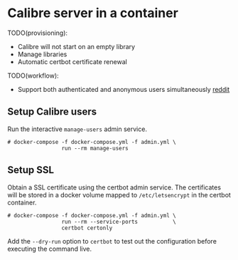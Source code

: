 # Calibre server in a container

TODO(provisioning):

* Calibre will not start on an empty library
* Manage libraries
* Automatic certbot certificate renewal

TODO(workflow):

* Support both authenticated and anonymous users simultaneously [reddit]

[reddit]: https://www.reddit.com/r/Calibre/comments/bx5wvq/how_to_enable_both_authenticated_and_anonymous/

## Setup Calibre users

Run the interactive `manage-users` admin service.

```
# docker-compose -f docker-compose.yml -f admin.yml \
                 run --rm manage-users
```

## Setup SSL

Obtain a SSL certificate using the certbot admin service.  The certificates
will be stored in a docker volume mapped to `/etc/letsencrypt` in the certbot
container.

```
# docker-compose -f docker-compose.yml -f admin.yml \
                 run --rm --service-ports           \
                 certbot certonly
```

Add the `--dry-run` option to `certbot` to test out the configuration before
executing the command live.
